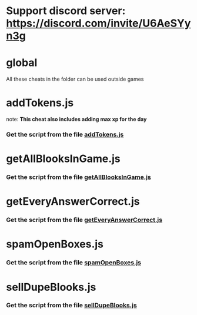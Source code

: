 # Support discord server: https://discord.com/invite/U6AeSYyn3g

# global

All these cheats in the folder can be used outside games

# addTokens.js

note: **This cheat also includes adding max xp for the day**

### Get the script from the file [addTokens.js](https://schoolcheats.net/blooket/)

# getAllBlooksInGame.js

### Get the script from the file [getAllBlooksInGame.js](https://schoolcheats.net/blooket/)

# getEveryAnswerCorrect.js

### Get the script from the file [getEveryAnswerCorrect.js](https://schoolcheats.net/blooket/)

# spamOpenBoxes.js

### Get the script from the file [spamOpenBoxes.js](https://schoolcheats.net/blooket/)

# sellDupeBlooks.js

### Get the script from the file [sellDupeBlooks.js](https://schoolcheats.net/blooket/)
